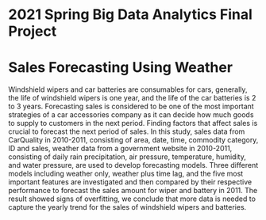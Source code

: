 # 2021 Spring Big Data Analytics Final Project
# Sales Forecasting Using Weather
Windshield wipers and car batteries are consumables for cars, generally, the life of windshield wipers is one year, and the life of the car batteries is 2 to 3 years. Forecasting sales is considered to be one of the most important strategies of a car accessories company as it can decide how much goods to supply to customers in the next period. Finding factors that affect sales is crucial to forecast the next period of sales. In this study, sales data from CarQuality in 2010-2011, consisting of area, date, time, commodity category, ID and sales, weather data from a government website in 2010-2011, consisting of daily rain precipitation, air pressure, temperature, humidity, and water pressure, are used to develop forecasting models. Three different models including weather only, weather plus time lag, and the five most important features are investigated and then compared by their respective performance to forecast the sales amount for wiper and battery in 2011. The result showed signs of overfitting, we conclude that more data is needed to capture the yearly trend for the sales of windshield wipers and batteries.
